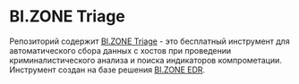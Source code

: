 # BI.ZONE Triage
Репозиторий содержит [BI.ZONE Triage](https://bi.zone/catalog/products/triage/) - это бесплатный инструмент для автоматического сбора данных с хостов при проведении криминалистического анализа и поиска индикаторов компрометации. Инструмент создан на базе решения [BI.ZONE EDR](https://bi.zone/catalog/products/edr/).
